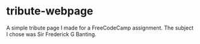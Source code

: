 # tribute-webpage
A simple tribute page I made for a FreeCodeCamp assignment. The subject I chose was Sir Frederick G Banting.
